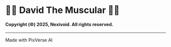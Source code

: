 # 💪🏻 David The Muscular 💪🏻

#### Copyright (©) 2025, Nexivoid. All rights reserved.
---
Made with PixVerse AI
